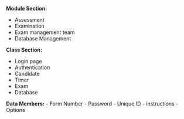 **Module Section:**
- Assessment
- Examination
- Exam management team
- Database Management

**Class Section:**
  - Login page
  - Authentication
  - Candidate
  - Timer
  - Exam
  - Database

**Data Members:**
    - Form Number
    - Password
    - Unique ID
    - instructions
    - Options
